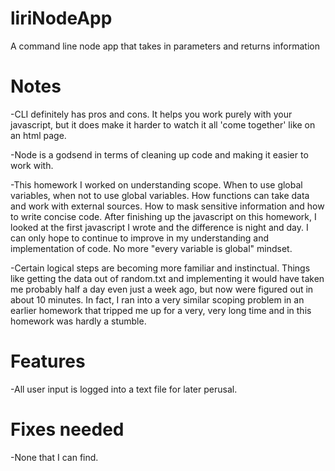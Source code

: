 # liriNodeApp
A command line node app that takes in parameters and returns information

# Notes
-CLI definitely has pros and cons. It helps you work purely with your javascript, but it does make it harder to watch it all 'come together' like on an html page.

-Node is a godsend in terms of cleaning up code and making it easier to work with.

-This homework I worked on understanding scope. When to use global variables, when not to use global variables. How functions can take data and work with external sources. How to mask sensitive information and how to write concise code. After finishing up the javascript on this homework, I looked at the first javascript I wrote and the difference is night and day. I can only hope to continue to improve in my understanding and implementation of code. No more "every variable is global" mindset.

-Certain logical steps are becoming more familiar and instinctual. Things like getting the data out of random.txt and implementing it would have taken me probably half a day even just a week ago, but now were figured out in about 10 minutes. In fact, I ran into a very similar scoping problem in an earlier homework that tripped me up for a very, very long time and in this homework was hardly a stumble.

# Features

-All user input is logged into a text file for later perusal.

# Fixes needed

-None that I can find.